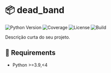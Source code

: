 # 📦 dead_band

![Python Version](https://img.shields.io/badge/python-4-blue.svg)
![Coverage](https://img.shields.io/badge/coverage-100.0%25-brightgreen.svg)
![License](https://img.shields.io/badge/license-MIT-green.svg)
![Build](https://img.shields.io/github/actions/workflow/status/USER/REPO/python-app.yml?branch=main)

Descrição curta do seu projeto.

## 🚀 Requirements

- Python >=3.9,<4


